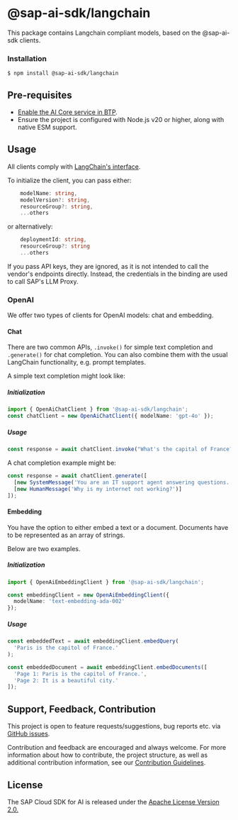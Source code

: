 # @sap-ai-sdk/langchain

This package contains Langchain compliant models, based on the @sap-ai-sdk clients.

### Installation

```
$ npm install @sap-ai-sdk/langchain
```

## Pre-requisites

- [Enable the AI Core service in BTP](https://help.sap.com/docs/sap-ai-core/sap-ai-core-service-guide/initial-setup).
- Ensure the project is configured with Node.js v20 or higher, along with native ESM support.

## Usage

All clients comply with [LangChain's interface](https://js.langchain.com/docs/introduction).

To initialize the client, you can pass either:

```ts
    modelName: string,
    modelVersion?: string,
    resourceGroup?: string,
    ...others
```

or alternatively:

```ts
    deploymentId: string,
    resourceGroup?: string
    ...others
```

If you pass API keys, they are ignored, as it is not intended to call the vendor's endpoints directly.
Instead, the credentials in the binding are used to call SAP's LLM Proxy.

### OpenAI

We offer two types of clients for OpenAI models: chat and embedding.

#### Chat

There are two common APIs, `.invoke()` for simple text completion and `.generate()` for chat completion.
You can also combine them with the usual LangChain functionality, e.g. prompt templates.

A simple text completion might look like:

##### Initialization

```ts
import { OpenAiChatClient } from '@sap-ai-sdk/langchain';
const chatClient = new OpenAiChatClient({ modelName: 'gpt-4o' });
```

##### Usage

```ts
const response = await chatClient.invoke("What's the capital of France?'");
```

A chat completion example might be:

```ts
const response = await chatClient.generate([
  [new SystemMessage('You are an IT support agent answering questions.')],
  [new HumanMessage('Why is my internet not working?')]
]);
```

#### Embedding

You have the option to either embed a text or a document.
Documents have to be represented as an array of strings.

Below are two examples.

##### Initialization

```ts
import { OpenAiEmbeddingClient } from '@sap-ai-sdk/langchain';

const embeddingClient = new OpenAiEmbeddingClient({
  modelName: 'text-embedding-ada-002'
});
```

##### Usage

```ts
const embeddedText = await embeddingClient.embedQuery(
  'Paris is the capitol of France.'
);
```

```ts
const embeddedDocument = await embeddingClient.embedDocuments([
  'Page 1: Paris is the capitol of France.',
  'Page 2: It is a beautiful city.'
]);
```

## Support, Feedback, Contribution

This project is open to feature requests/suggestions, bug reports etc. via [GitHub issues](https://github.com/SAP/ai-sdk-js/issues).

Contribution and feedback are encouraged and always welcome. For more information about how to contribute, the project structure, as well as additional contribution information, see our [Contribution Guidelines](https://github.com/SAP/ai-sdk-js/blob/main/CONTRIBUTING.md).

## License

The SAP Cloud SDK for AI is released under the [Apache License Version 2.0.](http://www.apache.org/licenses/)
